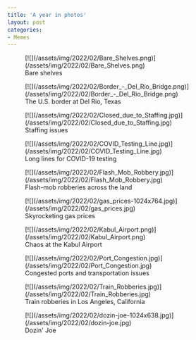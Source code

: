 ```yaml
---
title: 'A year in photos'
layout: post
categories:
- Memes
---
```


<figure class="wp-block-image size-full">[![](/assets/img/2022/02/Bare_Shelves.png)](/assets/img/2022/02/Bare_Shelves.png)<figcaption>Bare shelves</figcaption></figure><figure class="wp-block-image size-full">[![](/assets/img/2022/02/Border_-_Del_Rio_Bridge.png)](/assets/img/2022/02/Border_-_Del_Rio_Bridge.png)<figcaption>The U.S. border at Del Rio, Texas</figcaption></figure><figure class="wp-block-image size-full">[![](/assets/img/2022/02/Closed_due_to_Staffing.jpg)](/assets/img/2022/02/Closed_due_to_Staffing.jpg)<figcaption>Staffing issues</figcaption></figure><figure class="wp-block-image size-full">[![](/assets/img/2022/02/COVID_Testing_Line.jpg)](/assets/img/2022/02/COVID_Testing_Line.jpg)<figcaption>Long lines for COVID-19 testing</figcaption></figure><figure class="wp-block-image size-full">[![](/assets/img/2022/02/Flash_Mob_Robbery.jpg)](/assets/img/2022/02/Flash_Mob_Robbery.jpg)<figcaption>Flash-mob robberies across the land</figcaption></figure><figure class="wp-block-image size-large is-resized">[![](/assets/img/2022/02/gas_prices-1024x764.jpg)](/assets/img/2022/02/gas_prices.jpg)<figcaption>Skyrocketing gas prices</figcaption></figure><figure class="wp-block-image size-full">[![](/assets/img/2022/02/Kabul_Airport.png)](/assets/img/2022/02/Kabul_Airport.png)<figcaption>Chaos at the Kabul Airport</figcaption></figure><figure class="wp-block-image size-full">[![](/assets/img/2022/02/Port_Congestion.jpg)](/assets/img/2022/02/Port_Congestion.jpg)<figcaption>Congested ports and transportation issues</figcaption></figure><figure class="wp-block-image size-full">[![](/assets/img/2022/02/Train_Robberies.jpg)](/assets/img/2022/02/Train_Robberies.jpg)<figcaption>Train robberies in Los Angeles, California</figcaption></figure><figure class="wp-block-image size-large is-resized">[![](/assets/img/2022/02/dozin-joe-1024x638.jpg)](/assets/img/2022/02/dozin-joe.jpg)<figcaption>Dozin' Joe</figcaption></figure>